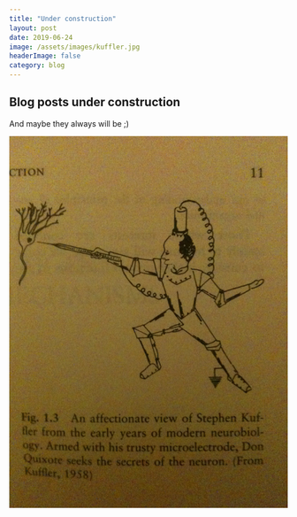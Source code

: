 ```yaml
---
title: "Under construction"
layout: post
date: 2019-06-24 
image: /assets/images/kuffler.jpg
headerImage: false
category: blog
---
```


## Blog posts under construction

And maybe they always will be ;)

![kuffler](/assets/images/kuffler2.jpg)
